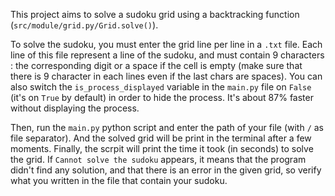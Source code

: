 This project aims to solve a sudoku grid using a backtracking function (`src/module/grid.py/Grid.solve()`).

To solve the sudoku, you must enter the grid line per line in a `.txt` file.
Each line of this file represent a line of the sudoku, and must contain 9 characters : the corresponding digit or a space if the cell is empty (make sure that there is 9 character in each lines even if the last chars are spaces).
You can also switch the `is_process_displayed` variable in the `main.py` file on `False` (it's on `True` by default) in order to hide the process. It's about 87% faster without displaying the process.

Then, run the `main.py` python script and enter the path of your file (with `/` as file separator).
And the solved grid will be print in the terminal after a few moments.
Finally, the scrpit will print the time it took (in seconds) to solve the grid.
If `Cannot solve the sudoku` appears, it means that the program didn't find any solution, and that there is an error in the given grid, so verify what you written in the file that contain your sudoku.